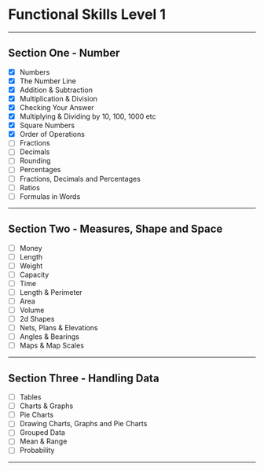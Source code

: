 # Functional Skills Level 1

---

## Section One - **Number**

- [x] Numbers
- [x] The Number Line
- [x] Addition & Subtraction
- [x] Multiplication & Division
- [x] Checking Your Answer
- [x] Multiplying & Dividing by 10, 100, 1000 etc
- [x] Square Numbers
- [x] Order of Operations
- [ ] Fractions
- [ ] Decimals
- [ ] Rounding
- [ ] Percentages
- [ ] Fractions, Decimals and Percentages
- [ ] Ratios
- [ ] Formulas in Words

---

## Section Two - **Measures, Shape and Space**

- [ ] Money
- [ ] Length
- [ ] Weight
- [ ] Capacity
- [ ] Time
- [ ] Length & Perimeter
- [ ] Area
- [ ] Volume
- [ ] 2d Shapes
- [ ] Nets, Plans & Elevations
- [ ] Angles & Bearings
- [ ] Maps & Map Scales

---

## Section Three - **Handling Data**

- [ ] Tables
- [ ] Charts & Graphs
- [ ] Pie Charts
- [ ] Drawing Charts, Graphs and Pie Charts
- [ ] Grouped Data
- [ ] Mean & Range
- [ ] Probability

---
